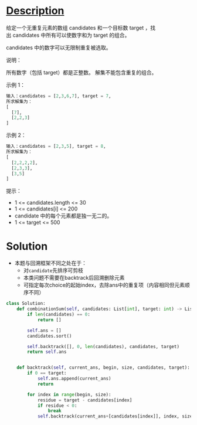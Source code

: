 # [Description](https://leetcode-cn.com/problems/combination-sum)
给定一个无重复元素的数组 candidates 和一个目标数 target ，找出 candidates 中所有可以使数字和为 target 的组合。

candidates 中的数字可以无限制重复被选取。

说明：

所有数字（包括 target）都是正整数。
解集不能包含重复的组合。 

示例 1：
```python
输入：candidates = [2,3,6,7], target = 7,
所求解集为：
[
  [7],
  [2,2,3]
]
```
示例 2：
```python
输入：candidates = [2,3,5], target = 8,
所求解集为：
[
  [2,2,2,2],
  [2,3,3],
  [3,5]
]
```

提示：

- 1 <= candidates.length <= 30
- 1 <= candidates[i] <= 200
- candidate 中的每个元素都是独一无二的。
- 1 <= target <= 500

# Solution
- 本题与回溯框架不同之处在于：
	- 对```candidate```先排序可剪枝
	- 本类问题不需要在backtrack后回溯删除元素
	- 可指定每次choice的起始index，去除ans中的重复项（内容相同但元素顺序不同）

```python
class Solution:
    def combinationSum(self, candidates: List[int], target: int) -> List[List[int]]:
        if len(candidates) == 0:
            return []

        self.ans = []
        candidates.sort()

        self.backtrack([], 0, len(candidates), candidates, target)
        return self.ans


    def backtrack(self, current_ans, begin, size, candidates, target):
        if 0 == target:
            self.ans.append(current_ans)
            return

        for index in range(begin, size):
            residue = target - candidates[index]
            if residue < 0:
                break
            self.backtrack(current_ans+[candidates[index]], index, size, candidates, residue)

```